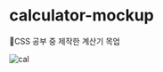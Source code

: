 # calculator-mockup

🔖CSS 공부 중 제작한 계산기 목업

![cal](https://github.com/hyo-4/calculator-mockup/assets/70904075/978c1386-1cde-4641-b60d-11ec35975649)

